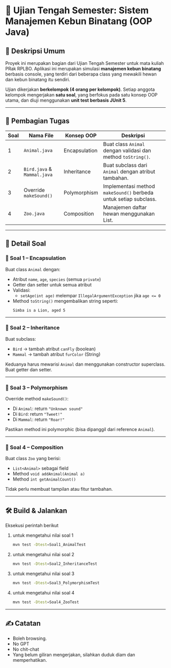 # 🦁 Ujian Tengah Semester: Sistem Manajemen Kebun Binatang (OOP Java)

## 📌 Deskripsi Umum
Proyek ini merupakan bagian dari Ujian Tengah Semester untuk mata kuliah PRak RPLBO. 
Aplikasi ini merupakan simulasi **manajemen kebun binatang** berbasis console, yang terdiri dari beberapa class yang mewakili hewan dan kebun binatang itu sendiri.

Ujian dikerjakan **berkelompok (4 orang per kelompok)**. Setiap anggota kelompok mengerjakan **satu soal**, yang berfokus pada satu konsep OOP utama, dan diuji menggunakan **unit test berbasis JUnit 5**.

---

## 👥 Pembagian Tugas

| Soal | Nama File | Konsep OOP | Deskripsi |
|------|-----------|-------------|-----------|
| 1 | `Animal.java` | Encapsulation | Buat class `Animal` dengan validasi dan method `toString()`. |
| 2 | `Bird.java` & `Mammal.java` | Inheritance | Buat subclass dari `Animal` dengan atribut tambahan. |
| 3 | Override `makeSound()` | Polymorphism | Implementasi method `makeSound()` berbeda untuk setiap subclass. |
| 4 | `Zoo.java` | Composition | Manajemen daftar hewan menggunakan List. |

---

## 📄 Detail Soal

### 🔹 Soal 1 – Encapsulation
Buat class `Animal` dengan:
- Atribut `name`, `age`, `species` (semua `private`)
- Getter dan setter untuk semua atribut
- Validasi:
  - `setAge(int age)` melempar `IllegalArgumentException` jika `age <= 0`
- Method `toString()` mengembalikan string seperti:
  ```
  Simba is a Lion, aged 5
  ```

---

### 🔹 Soal 2 – Inheritance
Buat subclass:
- `Bird` → tambah atribut `canFly` (boolean)
- `Mammal` → tambah atribut `furColor` (String)

Keduanya harus mewarisi `Animal` dan menggunakan constructor superclass. Buat getter dan setter.

---

### 🔹 Soal 3 – Polymorphism
Override method `makeSound()`:
- Di `Animal`: return `"Unknown sound"`
- Di `Bird`: return `"Tweet!"`
- Di `Mammal`: return `"Roar!"`

Pastikan method ini polymorphic (bisa dipanggil dari reference `Animal`).

---

### 🔹 Soal 4 – Composition
Buat class `Zoo` yang berisi:
- `List<Animal>` sebagai field
- Method `void addAnimal(Animal a)`
- Method `int getAnimalCount()`

Tidak perlu membuat tampilan atau fitur tambahan.

---

## 🛠️ Build & Jalankan
Eksekusi perintah berikut 
1. untuk mengetahui nilai soal 1
   ```bash mvn 
   mvn test -Dtest=Soal1_AnimalTest
   ``` 
2. untuk mengetahui nilai soal 2 
   ```bash 
   mvn test -Dtest=Soal2_InheritanceTest
   ``` 
3. untuk mengetahui nilai soal 3 
   ```bash
   mvn test -Dtest=Soal3_PolymorphismTest
   ```
4. untuk mengetahui nilai soal 4
   ```bash 
   mvn test -Dtest=Soal4_ZooTest
   ```
   

---

## ✍️ Catatan
- Boleh browsing. 
- No GPT
- No chit-chat
- Yang belum giliran mengerjakan, silahkan duduk diam dan memperhatikan.